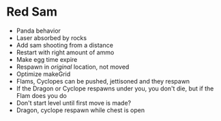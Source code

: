 # Red Sam

- Panda behavior
- Laser absorbed by rocks
- Add sam shooting from a distance
- Restart with right amount of ammo
- Make egg time expire
- Respawn in _original_ location, not moved
- Optimize makeGrid
- Flams, Cyclopes can be pushed, jettisoned and they respawn
- If the Dragon or Cyclope respawns under you, you don't die, but if the Flam does you do
- Don't start level until first move is made?
- Dragon, cyclope respawn while chest is open

